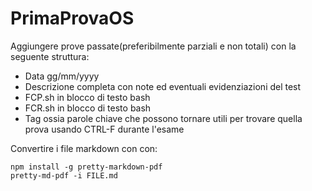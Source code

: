# PrimaProvaOS

Aggiungere prove passate(preferibilmente parziali e non totali) con la seguente struttura:

+ Data gg/mm/yyyy
+ Descrizione completa con note ed eventuali evidenziazioni del test
+ FCP.sh in blocco di testo bash
+ FCR.sh in blocco di testo bash
+ Tag ossia parole chiave che possono tornare utili per trovare
quella prova usando CTRL-F durante l'esame

Convertire i file markdown con con:

```console
npm install -g pretty-markdown-pdf
pretty-md-pdf -i FILE.md
```
